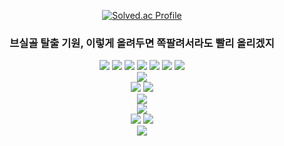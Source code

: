

<div align=center>  

  [![Solved.ac Profile](http://mazassumnida.wtf/api/v2/generate_badge?boj=hatake0901)](https://solved.ac/hatake0901/)
  
  </div>

<div align=center>
  <h3>브실골 탈출 기원, 이렇게 올려두면 쪽팔려서라도 빨리 올리겠지</h3>
  <img src="https://img.shields.io/badge/Kubernetes-326CE5?style=for-the-badge&logo=Kubernetes&logoColor=white">
  <img src="https://img.shields.io/badge/Kubernetes-326CE5?style=for-the-badge&logo=Kubernetes&logoColor=white">
  <img src="https://img.shields.io/badge/Kubernetes-326CE5?style=for-the-badge&logo=Kubernetes&logoColor=white">
  <img src="https://img.shields.io/badge/Kubernetes-326CE5?style=for-the-badge&logo=Kubernetes&logoColor=white">
  <img src="https://img.shields.io/badge/Kubernetes-326CE5?style=for-the-badge&logo=Kubernetes&logoColor=white">
  <img src="https://img.shields.io/badge/Kubernetes-326CE5?style=for-the-badge&logo=Kubernetes&logoColor=white">
  <img src="https://img.shields.io/badge/Kubernetes-326CE5?style=for-the-badge&logo=Kubernetes&logoColor=white">
  <br>
  <img src="https://img.shields.io/badge/Docker-2496ED?style=for-the-badge&logo=Docker&logoColor=white">
  <br>
  <img src="https://img.shields.io/badge/ApacheHadoop-66CCFF?style=for-the-badge&logo=ApacheHadoop&logoColor=black">
  <img src="https://img.shields.io/badge/ApacheSpark-E25A1C?style=for-the-badge&logo=ApacheSpark&logoColor=white">
  <br>
  <img src="https://img.shields.io/badge/linux-FCC624?style=for-the-badge&logo=linux&logoColor=black">
  <br>
  <img src="https://img.shields.io/badge/django-092E20?style=for-the-badge&logo=django&logoColor=white">
  <br>
  <img src="https://img.shields.io/badge/oracle-F80000?style=for-the-badge&logo=oracle&logoColor=white">
  <img src="https://img.shields.io/badge/mysql-4479A1?style=for-the-badge&logo=mysql&logoColor=white">
  <br>
  <img src="https://img.shields.io/badge/Python-3776AB?style=for-the-badge&logo=Python&logoColor=white">
</div>




